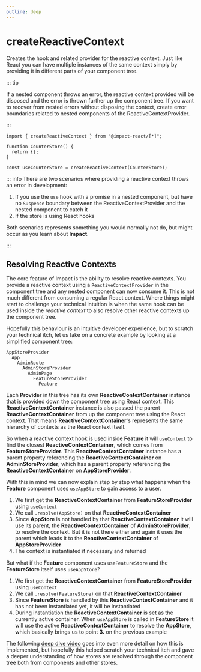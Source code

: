 ```yaml
---
outline: deep
---
```


# createReactiveContext

Creates the hook and related provider for the reactive context. Just like React you can have multiple instances of the same context simply by providing it in different parts of your component tree.

::: tip

If a nested component throws an error, the reactive context provided will be disposed and the error is thrown further up the component tree. If you want to recover from nested errors without disposing the context, create error boundaries related to nested components of the ReactiveContextProvider.

:::

```tsx
import { createReactiveContext } from "@impact-react/[*]";

function CounterStore() {
  return {};
}

const useCounterStore = createReactiveContext(CounterStore);
```

::: info
There are two scenarios where providing a reactive context throws an error in development:

1. If you use the `use` hook with a promise in a nested component, but have no `Suspense` boundary between the ReactiveContextProvider and the nested component to catch it
2. If the store is using React hooks

Both scenarios represents something you would normally not do, but might occur as you learn about **Impact**.

:::

## Resolving Reactive Contexts

The core feature of Impact is the ability to resolve reactive contexts. You provide a reactive context using a `ReactiveContextProvider` in the component tree and any nested component can now consume it. This is not much different from consuming a regular React context. Where things might start to challenge your technical intuition is when the same hook can be used inside the _reactive context_ to also resolve other reactive contexts up the component tree.

Hopefully this behaviour is an intuitive developer experience, but to scratch your technical itch, let us take on a concrete example by looking at a simplified component tree:

```
AppStoreProvider
  App
    AdminRoute
      AdminStoreProvider
        AdminPage
          FeatureStoreProvider
            Feature
```

Each **Provider** in this tree has its own **ReactiveContextContainer** instance that is provided down the component tree using React context. This **ReactiveContextContainer** instance is also passed the parent **ReactiveContextContainer** from up the component tree using the React context. That means **ReactiveContextContainer**'s represents the same hierarchy of contexts as the React context itself.

So when a reactive context hook is used inside **Feature** it will `useContext` to find the closest **ReactiveContextContainer**, which comes from **FeatureStoreProvider**. This **ReactiveContextContainer** instance has a parent property referencing the **ReactiveContextContainer** on **AdminStoreProvider**, which has a parent property referencing the **ReactiveContextContainer** on **AppStoreProvider**.

With this in mind we can now explain step by step what happens when the **Feature** component uses `useAppStore` to gain access to a user.

1. We first get the **ReactiveContextContainer** from **FeatureStoreProvider** using `useContext`
2. We call `.resolve(AppStore)` on that **ReactiveContextContainer**
3. Since **AppStore** is not handled by that **ReactiveContextContainer** it will use its parent, the **ReactiveContextContainer** of **AdminStoreProvider**, to resolve the context. But it is not there either and again it uses the parent which leads it to the **ReactiveContextContainer** of **AppStoreProvider**
4. The context is instantiated if necessary and returned

But what if the **Feature** component uses `useFeatureStore` and the **FeatureStore** itself uses `useAppStore`?

1. We first get the **ReactiveContextContainer** from **FeatureStoreProvider** using `useContext`
2. We call `.resolve(FeatureStore)` on that **ReactiveContextContainer**
3. Since **FeatureStore** is handled by this **ReactiveContextContainer** and it has not been instantiated yet, it will be instantiated
4. During instantiation the **ReactiveContextContainer** is set as the currently active container. When `useAppStore` is called in **FeatureStore** it will use the active **ReactiveContextContainer** to resolve the **AppStore**, which basically brings us to point **3.** on the previous example

The following [deep dive video](https://www.youtube.com/watch?v=yOAZo1SUYrM) goes into even more detail on how this is implemented, but hopefully this helped scratch your technical itch and gave a deeper understanding of how stores are resolved through the component tree both from components and other stores.
